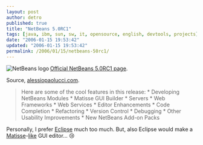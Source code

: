 ```yaml
---
layout: post
author: detro
published: true
title: "NetBeans 5.0RC1"
tags: [java, ibm, sun, sw, it, opensource, english, devtools, projects]
date: "2006-01-15 19:53:42"
updated: "2006-01-15 19:53:42"
permalink: /2006/01/15/netbeans-50rc1/
---
```


<img src="http://www.netbeans.org/images/v4/netbeans_logo.gif" alt="NetBeans logo" align="left" />
<a target="_new" href="http://www.netbeans.org/community/releases/50/index.html">Official NetBeans 5.0RC1 page</a>.

Source, <a target="_new"  href="http://www.alessiopaolucci.com/it/news/36">alessiopaolucci.com</a>.

<blockquote>Here are some of the cool features in this release:
    * Developing NetBeans Modules
    * Matisse GUI Builder
    * Servers
    * Web Frameworks
    * Web Services
    * Editor Enhancements
    * Code Completion
    * Refactoring
    * Version Control
    * Debugging
    * Other Usability Improvements
    * New NetBeans Add-on Packs </blockquote>

Personally, I prefer <a target="_new" href="http://www.eclipse.org">Eclipse</a> much too much. But, also Eclipse would make a <a target="_new" title="Matisse flash demo" href="http://www.netbeans.org/files/documents/4/475/matisse.html">Matisse</a>-<a target="_new" href="http://cld.blog-city.com/netbeans_matisse_versus_eclipses_visual_editor__no_contest.htm">like</a> GUI editor... :cry:


